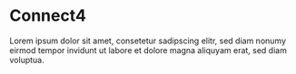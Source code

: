# Connect4

Lorem ipsum dolor sit amet, consetetur sadipscing elitr, sed diam nonumy eirmod tempor  invidunt ut labore et dolore magna aliquyam erat, sed diam voluptua. 
